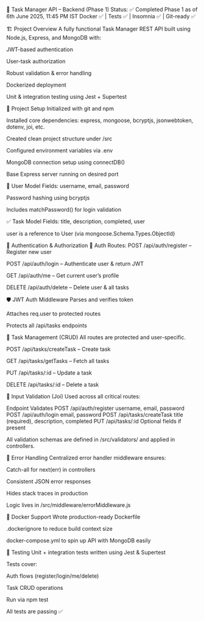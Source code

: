 🧠 Task Manager API – Backend (Phase 1)
Status: ✅ Completed Phase 1 as of 6th June 2025, 11:45 PM IST
Docker ✅ | Tests ✅ | Insomnia ✅ | Git-ready ✅

🏗️ Project Overview
A fully functional Task Manager REST API built using Node.js, Express, and MongoDB with:

JWT-based authentication

User-task authorization

Robust validation & error handling

Dockerized deployment

Unit & integration testing using Jest + Supertest

📁 Project Setup
Initialized with git and npm

Installed core dependencies: express, mongoose, bcryptjs, jsonwebtoken, dotenv, joi, etc.

Created clean project structure under /src

Configured environment variables via .env

MongoDB connection setup using connectDB()

Base Express server running on desired port

👥 User Model
Fields: username, email, password

Password hashing using bcryptjs

Includes matchPassword() for login validation

✅ Task Model
Fields: title, description, completed, user

user is a reference to User (via mongoose.Schema.Types.ObjectId)

🔐 Authentication & Authorization
🔑 Auth Routes:
POST /api/auth/register – Register new user

POST /api/auth/login – Authenticate user & return JWT

GET /api/auth/me – Get current user’s profile

DELETE /api/auth/delete – Delete user & all tasks

🛡️ JWT Auth Middleware
Parses and verifies token

Attaches req.user to protected routes

Protects all /api/tasks endpoints

📝 Task Management (CRUD)
All routes are protected and user-specific.

POST /api/tasks/createTask – Create task

GET /api/tasks/getTasks – Fetch all tasks

PUT /api/tasks/:id – Update a task

DELETE /api/tasks/:id – Delete a task

📏 Input Validation (Joi)
Used across all critical routes:

Endpoint	Validates
POST /api/auth/register	username, email, password
POST /api/auth/login	email, password
POST /api/tasks/createTask	title (required), description, completed
PUT /api/tasks/:id	Optional fields if present

All validation schemas are defined in /src/validators/ and applied in controllers.

🧼 Error Handling
Centralized error handler middleware ensures:

Catch-all for next(err) in controllers

Consistent JSON error responses

Hides stack traces in production

Logic lives in /src/middleware/errorMiddleware.js

🐳 Docker Support
Wrote production-ready Dockerfile

.dockerignore to reduce build context size

docker-compose.yml to spin up API with MongoDB easily

🧪 Testing
Unit + integration tests written using Jest & Supertest

Tests cover:

Auth flows (register/login/me/delete)

Task CRUD operations

Run via npm test

All tests are passing ✅